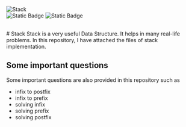 ![Stack](https://github.com/ahmddbilall/Stack_cpp/assets/138764971/252f7ea6-d397-4d0e-bfd5-cc28131cf693)
<br>
![Static Badge](https://img.shields.io/badge/Stack-c%2B%2B-green)  ![Static Badge](https://img.shields.io/badge/prefix__infix__postfix-Stack-red)

<br>
# Stack
Stack is a very useful Data Structure. It helps in many real-life problems. In this repository, I have attached the files of stack implementation.   


## Some important questions 

Some important questions are also provided in this repository such as  

- infix to postfix
- infix to prefix
- solving infix
- solving prefix
- solving postfix
